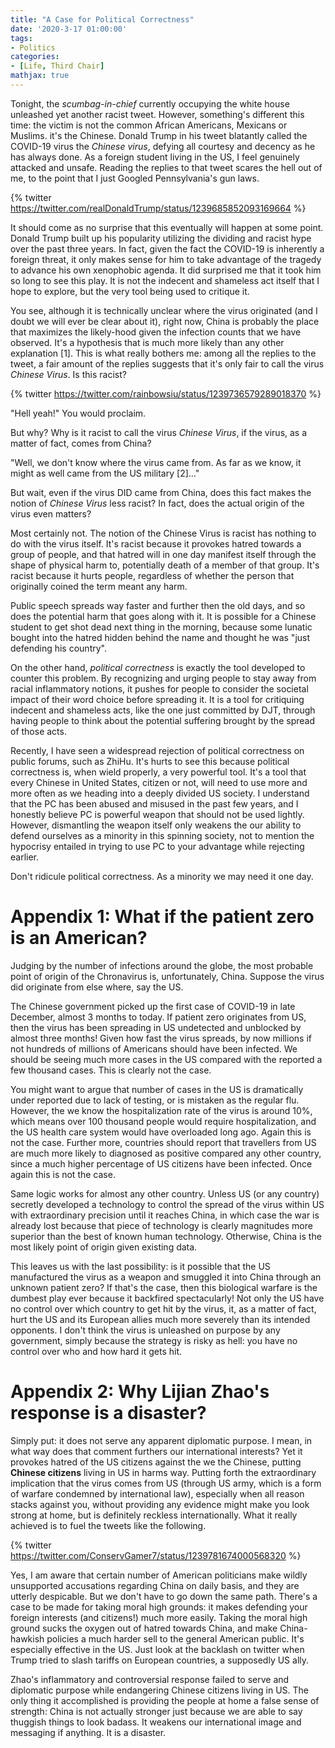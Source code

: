 ```yaml
---
title: "A Case for Political Correctness"
date: '2020-3-17 01:00:00'
tags:
- Politics
categories:
- [Life, Third Chair]
mathjax: true
---
```


Tonight, the *scumbag-in-chief* currently occupying the white house unleashed yet another racist tweet. However, something's different this time: the victim is not the common African Americans, Mexicans or Muslims. it's the Chinese. Donald Trump in his tweet blatantly called the COVID-19 virus the *Chinese virus*, defying all courtesy and decency as he has always done. As a foreign student living in the US, I feel genuinely attacked and unsafe. Reading the replies to that tweet scares the hell out of me, to the point that I just Googled Pennsylvania's gun laws. 

<!-- More -->

{% twitter https://twitter.com/realDonaldTrump/status/1239685852093169664 %}

It should come as no surprise that this eventually will happen at some point. Donald Trump built up his popularity utilizing the dividing and racist hype over the past three years. In fact, given the fact the COVID-19 is inherently a foreign threat, it only makes sense for him to take advantage of the tragedy to advance his own xenophobic agenda. It did surprised me that it took him so long to see this play. It is not the indecent and shameless act itself that I hope to explore, but the very tool being used to critique it. 

You see, although it is technically unclear where the virus originated (and I doubt we will ever be clear about it), right now, China is probably the place that maximizes the likely-hood given the infection counts that we have observed. It's a hypothesis that is much more likely than any other explanation [1]. This is what really bothers me: among all the replies to the tweet, a fair amount of the replies suggests that it's only fair to call the virus *Chinese Virus*. Is this racist?

{% twitter https://twitter.com/rainbowsiu/status/1239736579289018370 %}

"Hell yeah!" You would proclaim. 

But why? Why is it racist to call the virus *Chinese Virus*, if the virus, as a matter of fact, comes from China? 

"Well, we don't know where the virus came from. As far as we know, it might as well came from the US military [2]..." 

But wait, even if the virus DID came from China, does this fact makes the notion of *Chinese Virus* less racist? In fact, does the actual origin of the virus even matters?

Most certainly not. The notion of the Chinese Virus is racist has nothing to do with the virus itself. It's racist because it provokes hatred towards a group of people, and that hatred will in one day manifest itself through the shape of physical harm to, potentially death of a member of that group. It's racist because it hurts people, regardless of whether the person that originally coined the term meant any harm. 

Public speech spreads way faster and further then the old days, and so does the potential harm that goes along with it. It is possible for a Chinese student to get shot dead next thing in the morning, because some lunatic bought into the hatred hidden behind the name and thought he was "just defending his country". 

On the other hand, *political correctness* is exactly the tool developed to counter this problem. By recognizing and urging people to stay away from racial inflammatory notions, it pushes for people to consider the societal impact of their word choice before spreading it. It is a tool for critiquing indecent and shameless acts, like the one just committed by DJT, through having people to think about the potential suffering brought by the spread of those acts.

Recently, I have seen a widespread rejection of political correctness on public forums, such as ZhiHu. It's hurts to see this because political correctness is, when wield properly, a very powerful tool. It's a tool that every Chinese in United States, citizen or not, will need to use more and more often as we heading into a deeply divided US society. I understand that the PC has been abused and misused in the past few years, and I honestly believe PC is powerful weapon that should not be used lightly. However, dismantling the weapon itself only weakens the our ability to defend ourselves as a minority in this spinning society, not to mention the hypocrisy entailed in trying to use PC to your advantage while rejecting earlier. 

Don't ridicule political correctness. As a minority we may need it one day. 

# Appendix 1: What if the patient zero is an American?

Judging by the number of infections around the globe, the most probable point of origin of the Chronavirus is, unfortunately, China. Suppose the virus did originate from else where, say the US. 

The Chinese government picked up the first case of COVID-19 in late December, almost 3 months to today. If patient zero originates from US, then the virus has been spreading in US undetected and unblocked by almost three months! Given how fast the virus spreads, by now millions if not hundreds of millions of Americans should have been infected. We should be seeing much more cases in the US compared with the reported a few thousand cases. This is clearly not the case. 

You might want to argue that number of cases in the US is dramatically under reported due to lack of testing, or is mistaken as the regular flu. However, the we know the hospitalization rate of the virus is around 10%, which means over 100 thousand people would require hospitalization, and the US health care system would have overloaded long ago. Again this is not the case. Further more, countries should report that travellers from US are much more likely to diagnosed as positive compared any other country, since a much higher percentage of US citizens have been infected. Once again this is not the case. 

Same logic works for almost any other country. Unless US (or any country) secretly developed a technology to control the spread of the virus within US with extraordinary precision until it reaches China, in which case the war is already lost because that piece of technology is clearly magnitudes more superior than the best of known human technology. Otherwise, China is the most likely point of origin given existing data.

This leaves us with the last possibility: is it possible that the US manufactured the virus as a weapon and smuggled it into China through an unknown patient zero? If that's the case, then this biological warfare is the dumbest play ever because it backfired spectacularly! Not only the US have no control over which country to get hit by the virus, it, as a matter of fact, hurt the US and its European allies much more severely than its intended opponents. I don't think the virus is unleashed on purpose by any government, simply because the strategy is risky as hell: you have no control over who and how hard it gets hit. 

# Appendix 2: Why Lijian Zhao's response is a disaster?

Simply put: it does not serve any apparent diplomatic purpose. I mean, in what way does that comment furthers our international interests? Yet it provokes hatred of the US citizens against the we the Chinese, putting **Chinese citizens** living in US in harms way. Putting forth the extraordinary implication that the virus comes from US (through US army, which is a form of warfare condemned by international law), especially when all reason stacks against you, without providing any evidence might make you look strong at home, but is definitely reckless internationally. What it really achieved is to fuel the tweets like the following.

{% twitter https://twitter.com/ConservGamer7/status/1239781674000568320 %}

Yes, I am aware that certain number of American politicians make wildly unsupported accusations regarding China on daily basis, and they are utterly despicable. But we don't have to go down the same path. There's a case to be made for taking moral high grounds: it makes defending your foreign interests (and citizens!) much more easily. Taking the moral high ground sucks the oxygen out of hatred towards China, and make China-hawkish policies a much harder sell to the general American public. It's especially effective in the US. Just look at the backlash on twitter when Trump tried to slash tariffs on European countries, a supposedly US ally.

Zhao's inflammatory and controversial response failed to serve and diplomatic purpose while endangering Chinese citizens living in US. The only thing it accomplished is providing the people at home a false sense of strength: China is not actually stronger just because we are able to say thuggish things to look badass. It weakens our international image and messaging if anything. It is a disaster. 